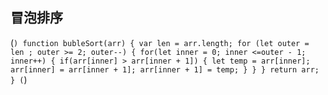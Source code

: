 ## 冒泡排序

(```)
  function bubleSort(arr) {
      var len = arr.length;
      for (let outer = len ; outer >= 2; outer--) {
          for(let inner = 0; inner <=outer - 1; inner++) {
              if(arr[inner] > arr[inner + 1]) {
                  let temp = arr[inner];
                  arr[inner] = arr[inner + 1];
                  arr[inner + 1] = temp;
              }
          }
      }
      return arr;
  }
(```)
